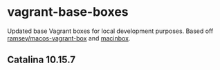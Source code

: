 # vagrant-base-boxes

Updated base Vagrant boxes for local development purposes. Based off [ramsey/macos-vagrant-box](https://github.com/ramsey/macos-vagrant-box) and [macinbox](https://github.com/bacongravy/macinbox).

## Catalina 10.15.7
